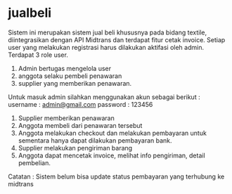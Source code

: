 # jualbeli
Sistem ini merupakan sistem jual beli khususnya pada bidang textile, diintegrasikan dengan API Midtrans dan terdapat fitur cetak invoice.
Setiap user yang melakukan registrasi harus dilakukan aktifasi oleh admin.
Terdapat 3 role user.
1. Admin bertugas mengelola user
2. anggota selaku pembeli penawaran
3. supplier yang memberikan penawaran.

Untuk masuk admin silahkan menggunakan akun sebagai berikut :
username : admin@gmail.com
password : 123456

1. Supplier memberikan penawaran
2. Anggota membeli dari penawaran tersebut
3. Anggota melakukan checkout dan melakukan pembayaran untuk sementara hanya dapat dilakukan pembayaran bank.
4. Supplier melakukan pengiriman barang
5. Anggota dapat mencetak invoice, melihat info pengiriman, detail pembelian.

Catatan : Sistem belum bisa update status pembayaran yang terhubung ke midtrans

